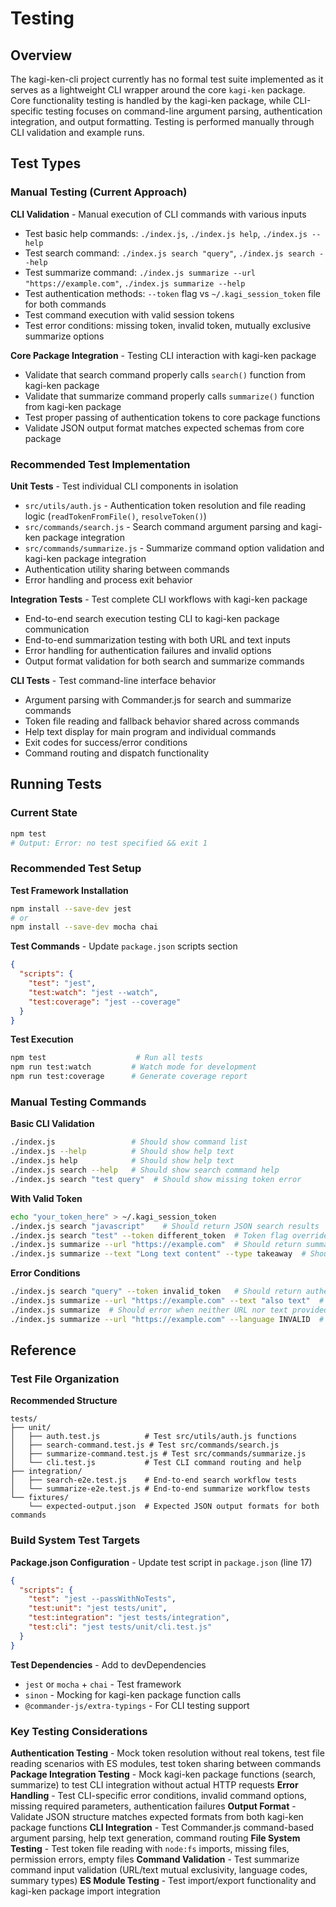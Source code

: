 <!-- Generated: 2025-08-10T16:30:29+02:00 -->

# Testing

## Overview

The kagi-ken-cli project currently has no formal test suite implemented as it serves as a lightweight CLI wrapper around the core `kagi-ken` package. Core functionality testing is handled by the kagi-ken package, while CLI-specific testing focuses on command-line argument parsing, authentication integration, and output formatting. Testing is performed manually through CLI validation and example runs.

## Test Types

### Manual Testing (Current Approach)

**CLI Validation** - Manual execution of CLI commands with various inputs
- Test basic help commands: `./index.js`, `./index.js help`, `./index.js --help`
- Test search command: `./index.js search "query"`, `./index.js search --help`
- Test summarize command: `./index.js summarize --url "https://example.com"`, `./index.js summarize --help`
- Test authentication methods: `--token` flag vs `~/.kagi_session_token` file for both commands
- Test command execution with valid session tokens
- Test error conditions: missing token, invalid token, mutually exclusive summarize options

**Core Package Integration** - Testing CLI interaction with kagi-ken package
- Validate that search command properly calls `search()` function from kagi-ken package
- Validate that summarize command properly calls `summarize()` function from kagi-ken package  
- Test proper passing of authentication tokens to core package functions
- Validate JSON output format matches expected schemas from core package

### Recommended Test Implementation

**Unit Tests** - Test individual CLI components in isolation
- `src/utils/auth.js` - Authentication token resolution and file reading logic (`readTokenFromFile()`, `resolveToken()`)
- `src/commands/search.js` - Search command argument parsing and kagi-ken package integration
- `src/commands/summarize.js` - Summarize command option validation and kagi-ken package integration
- Authentication utility sharing between commands
- Error handling and process exit behavior

**Integration Tests** - Test complete CLI workflows with kagi-ken package
- End-to-end search execution testing CLI to kagi-ken package communication
- End-to-end summarization testing with both URL and text inputs
- Error handling for authentication failures and invalid options
- Output format validation for both search and summarize commands

**CLI Tests** - Test command-line interface behavior
- Argument parsing with Commander.js for search and summarize commands
- Token file reading and fallback behavior shared across commands
- Help text display for main program and individual commands
- Exit codes for success/error conditions
- Command routing and dispatch functionality

## Running Tests

### Current State
```bash
npm test
# Output: Error: no test specified && exit 1
```

### Recommended Test Setup

**Test Framework Installation**
```bash
npm install --save-dev jest
# or
npm install --save-dev mocha chai
```

**Test Commands** - Update `package.json` scripts section
```json
{
  "scripts": {
    "test": "jest",
    "test:watch": "jest --watch",
    "test:coverage": "jest --coverage"
  }
}
```

**Test Execution**
```bash
npm test                    # Run all tests
npm run test:watch         # Watch mode for development
npm run test:coverage      # Generate coverage report
```

### Manual Testing Commands

**Basic CLI Validation**
```bash
./index.js                 # Should show command list
./index.js --help          # Should show help text
./index.js help            # Should show help text
./index.js search --help   # Should show search command help
./index.js search "test query"  # Should show missing token error
```

**With Valid Token**
```bash
echo "your_token_here" > ~/.kagi_session_token
./index.js search "javascript"    # Should return JSON search results
./index.js search "test" --token different_token  # Token flag overrides file
./index.js summarize --url "https://example.com"  # Should return summarized content
./index.js summarize --text "Long text content" --type takeaway  # Should return takeaway summary
```

**Error Conditions**
```bash
./index.js search "query" --token invalid_token   # Should return authentication error
./index.js summarize --url "https://example.com" --text "also text"  # Should error on mutually exclusive options
./index.js summarize  # Should error when neither URL nor text provided
./index.js summarize --url "https://example.com" --language INVALID  # Should error on unsupported language
```

## Reference

### Test File Organization

**Recommended Structure**
```
tests/
├── unit/
│   ├── auth.test.js          # Test src/utils/auth.js functions  
│   ├── search-command.test.js # Test src/commands/search.js
│   ├── summarize-command.test.js # Test src/commands/summarize.js
│   └── cli.test.js           # Test CLI command routing and help
├── integration/
│   ├── search-e2e.test.js    # End-to-end search workflow tests
│   └── summarize-e2e.test.js # End-to-end summarize workflow tests
└── fixtures/
    └── expected-output.json  # Expected JSON output formats for both commands
```

### Build System Test Targets

**Package.json Configuration** - Update test script in `package.json` (line 17)
```json
{
  "scripts": {
    "test": "jest --passWithNoTests",
    "test:unit": "jest tests/unit",
    "test:integration": "jest tests/integration",
    "test:cli": "jest tests/unit/cli.test.js"
  }
}
```

**Test Dependencies** - Add to devDependencies
- `jest` or `mocha` + `chai` - Test framework
- `sinon` - Mocking for kagi-ken package function calls
- `@commander-js/extra-typings` - For CLI testing support

### Key Testing Considerations

**Authentication Testing** - Mock token resolution without real tokens, test file reading scenarios with ES modules, test token sharing between commands
**Package Integration Testing** - Mock kagi-ken package functions (search, summarize) to test CLI integration without actual HTTP requests
**Error Handling** - Test CLI-specific error conditions, invalid command options, missing required parameters, authentication failures
**Output Format** - Validate JSON structure matches expected formats from both kagi-ken package functions
**CLI Integration** - Test Commander.js command-based argument parsing, help text generation, command routing
**File System Testing** - Test token file reading with `node:fs` imports, missing files, permission errors, empty files
**Command Validation** - Test summarize command input validation (URL/text mutual exclusivity, language codes, summary types)
**ES Module Testing** - Test import/export functionality and kagi-ken package import integration
